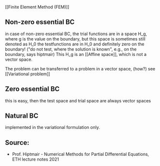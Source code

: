 [[Finite Element Method (FEM)]]


## Non-zero essential BC
in case of non-zero essential BC, the trial functions are in a space H_g, where g is the value on the boundary, but this space is sometimes still denoted as H_0
the testfunctions are in H_0 and definitely zero on the boundary! ("do not test, where the solution is known", e.g., on the boundary, says hiptmair)
This H_g is an [[Affine space]], which is not a vector space.

The problem can be transferred to a problem in a vector space, (how?)
see [[Variational problem]]


## Zero essential BC
this is easy, then the test space and trial space are always vector spaces


## Natural BC
implemented in the variational formulation only.



## Source:
- Prof. Hiptmair - Numerical Methods for Partial Differential Equations, ETH lecture notes 2021
